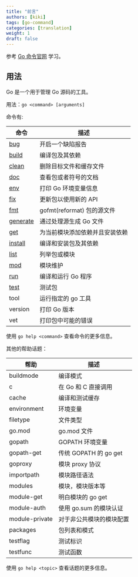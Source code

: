 ```yaml
---
title: "前言"
authors: [kiki]
tags: [go-command]
categories: [translation]
weight: 1
draft: false
---
```


参考 [Go 命令官网](https://golang.org/cmd/go/) 学习。

## 用法

Go 是一个用于管理 Go 源码的工具。

用法：`go <command> [arguments]`

命令有:

| 命令 | 描述 |
| --- | --- |
| [bug](bug.md) | 开启一个缺陷报告 |
| [build](build.md) | 编译包及其依赖 |
| [clean](clean.md) | 删除目标文件和缓存文件 |
| [doc](doc.md) | 查看包或者符号的文档 |
| [env](env.md) | 打印 Go 环境变量信息 |
| [fix](fix.md) | 更新包以使用新的 API |
| [fmt](fmt.md) | gofmt(reformat) 包的源文件 |
| [generate](generate.md) | 通过处理源生成 Go 文件 |
| [get](get.md) | 为当前模块添加依赖并且安装依赖 |
| [install](install.md) | 编译和安装包及其依赖 |
| [list](list.md) | 列举包或模块 |
| [mod](mod.md) | 模块维护 |
| [run](run.md) | 编译和运行 Go 程序 |
| [test](test_package.md) | 测试包 |
| tool | 运行指定的 go 工具 |
| version | 打印 Go 版本 |
| vet | 打印包中可能的错误 |

使用 `go help <command>` 查看命令的更多信息。

其他的帮助话题：

| 帮助 | 描述 |
| --- | --- |
| buildmode | 编译模式 |
| c | 在 Go 和 C 直接调用 |
| cache | 编译和测试缓存 |
| environment | 环境变量 |
| filetype | 文件类型 |
| go.mod | go.mod 文件 |
| gopath | GOPATH 环境变量 |
| gopath-get | 传统 GOPATH 的 go get |
| goproxy | 模块 proxy 协议 |
| importpath | 模块路径语法 |
| modules | 模块，模块版本等 |
| module-get | 明白模块的 go get |
| module-auth | 使用 go.sum 的模块认证 |
| module-private | 对于非公共模块的模块配置 |
| packages | 包列表和模式 |
| testflag | 测试标识 |
| testfunc | 测试函数 |

使用 `go help <topic>` 查看话题的更多信息。
